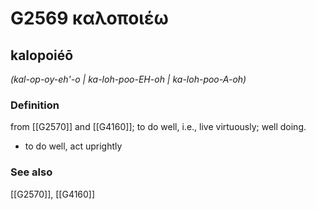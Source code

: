 # G2569 καλοποιέω

## kalopoiéō

_(kal-op-oy-eh'-o | ka-loh-poo-EH-oh | ka-loh-poo-A-oh)_

### Definition

from [[G2570]] and [[G4160]]; to do well, i.e., live virtuously; well doing.

- to do well, act uprightly

### See also

[[G2570]], [[G4160]]

